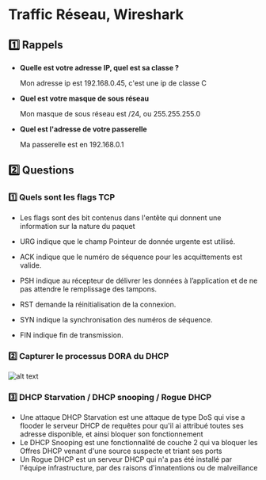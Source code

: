 # Traffic Réseau, Wireshark

## 1️⃣ Rappels

* **Quelle est votre adresse IP, quel est sa classe ?**

    Mon adresse ip est 192.168.0.45, c'est une ip de classe C

* **Quel est votre masque de sous réseau**

    Mon masque de sous réseau est /24, ou 255.255.255.0

* **Quel est l'adresse de votre passerelle**

    Ma passerelle est en 192.168.0.1
## 2️⃣ Questions

### 1️⃣ Quels sont les flags TCP

* Les flags sont des bit contenus dans l'entête qui donnent une information sur la nature du paquet

* URG indique que le champ Pointeur de donnée urgente est utilisé.
* ACK indique que le numéro de séquence pour les acquittements est valide.
* PSH indique au récepteur de délivrer les données à l’application  et de ne pas attendre le remplissage des tampons.
* RST demande la réinitialisation de la connexion.
* SYN indique la synchronisation des numéros de séquence.
* FIN indique fin de transmission.

### 2️⃣ Capturer le processus DORA du DHCP

![alt text](DORA_DHCP.png "Capture DORA")

### 3️⃣ DHCP Starvation / DHCP snooping / Rogue DHCP 

* Une attaque DHCP Starvation est une attaque de type DoS qui vise a flooder le serveur DHCP de requêtes pour qu'il ai attribué toutes ses adresse disponible, et ainsi bloquer son fonctionnement
* Le DHCP Snooping est une fonctionnalité de couche 2 qui va bloquer les Offres DHCP venant d'une source suspecte et triant ses ports
* Un Rogue DHCP est un serveur DHCP qui n'a pas été installé par l'équipe infrastructure, par des raisons d'innatentions ou de malveillance

